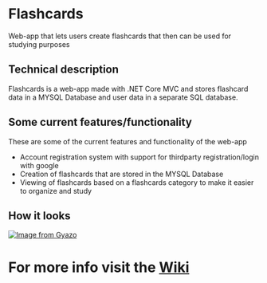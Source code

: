 # Flashcards
 Web-app that lets users create flashcards that then can be used for studying purposes

## Technical description
Flashcards is a web-app made with .NET Core MVC and stores flashcard data in a MYSQL Database and user data in a separate SQL database.

## Some current features/functionality
These are some of the current features and functionality of the web-app

- Account registration system with support for thirdparty registration/login with google
- Creation of flashcards that are stored in the MYSQL Database
- Viewing of flashcards based on a flashcards category to make it easier to organize and study

## How it looks
[![Image from Gyazo](https://i.gyazo.com/ea98726d22a2ee3d1c25121bf8457f49.gif)](https://gyazo.com/ea98726d22a2ee3d1c25121bf8457f49)

# For more info visit the [Wiki](https://github.com/a17fellu/Flashcards/wiki/)

